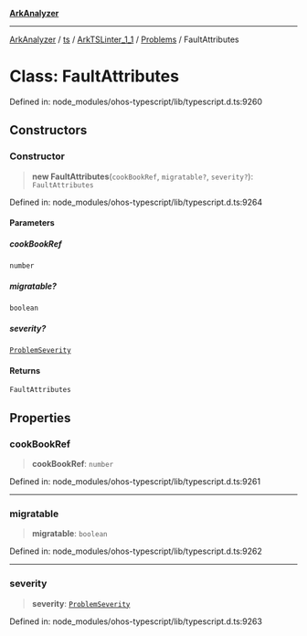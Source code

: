[**ArkAnalyzer**](../../../../../../../../README.md)

***

[ArkAnalyzer](../../../../../../../../globals.md) / [ts](../../../../../README.md) / [ArkTSLinter\_1\_1](../../../README.md) / [Problems](../README.md) / FaultAttributes

# Class: FaultAttributes

Defined in: node\_modules/ohos-typescript/lib/typescript.d.ts:9260

## Constructors

### Constructor

> **new FaultAttributes**(`cookBookRef`, `migratable?`, `severity?`): `FaultAttributes`

Defined in: node\_modules/ohos-typescript/lib/typescript.d.ts:9264

#### Parameters

##### cookBookRef

`number`

##### migratable?

`boolean`

##### severity?

[`ProblemSeverity`](../../Common/enumerations/ProblemSeverity.md)

#### Returns

`FaultAttributes`

## Properties

### cookBookRef

> **cookBookRef**: `number`

Defined in: node\_modules/ohos-typescript/lib/typescript.d.ts:9261

***

### migratable

> **migratable**: `boolean`

Defined in: node\_modules/ohos-typescript/lib/typescript.d.ts:9262

***

### severity

> **severity**: [`ProblemSeverity`](../../Common/enumerations/ProblemSeverity.md)

Defined in: node\_modules/ohos-typescript/lib/typescript.d.ts:9263
